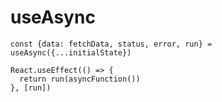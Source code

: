 # useAsync

    const {data: fetchData, status, error, run} = useAsync({...initialState})

    React.useEffect(() => {
      return run(asyncFunction())
    }, [run])
